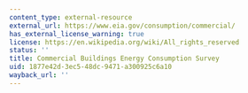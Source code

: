 ```yaml
---
content_type: external-resource
external_url: https://www.eia.gov/consumption/commercial/
has_external_license_warning: true
license: https://en.wikipedia.org/wiki/All_rights_reserved
status: ''
title: Commercial Buildings Energy Consumption Survey
uid: 1877e42d-3ec5-48dc-9471-a300925c6a10
wayback_url: ''
---
```

